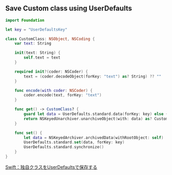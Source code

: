## Save Custom class using UserDefaults

```swift
import Foundation

let key = "UserDefaultsKey"

class CustomClass: NSObject, NSCoding {
    var text: String

    init(text: String) {
        self.text = text
    }

    required init?(coder: NSCoder) {
        text = (coder.decodeObject(forKey: "text") as? String) ?? ""
    }

    func encode(with coder: NSCoder) {
        coder.encode(text, forKey: "text")
    }

    func get() -> CustomClass? {
        guard let data = UserDefaults.standard.data(forKey: key) else { return nil }
        return NSKeyedUnarchiver.unarchiveObject(with: data) as? CustomClass
    }

    func set() {
        let data = NSKeyedArchiver.archivedData(withRootObject: self)
        UserDefaults.standard.set(data, forKey: key)
        UserDefaults.standard.synchronize()
    }
}
```

[Swift：独自クラスをUserDefaultsで保存する](https://qiita.com/Kyome/items/46403b1422d13f29078a)
